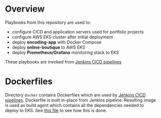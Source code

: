 # Overview

Playbooks from this repository are used to:  

- configure CICD and application servers used for portfolio projects
- configure AWS EKS cluster after initial deployment
- deploy **encoding-app** with Docker Compose
- deploy **online-boutique** to AWS EKS
- deploy **Prometheus/Grafana** monitoring stack to EKS

These playbooks are invoked from [Jenkins CICD pipelines](https://github.com/anea-11/jenkins-utils)

# Dockerfiles

Directory `docker` contains Dockerfiles which are used by [Jenkins CICD pipelines](https://github.com/anea-11/jenkins-utils). Dockerfile is built in-place from Jenkins pipeline. Resulting image is used as build agent which contains all the dependencies needed to deploy to EKS. See [this file](https://github.com/anea-11/jenkins-utils/blob/main/vars/deployOnlineBoutiqueToEKS.groovy) to see how this is done.

